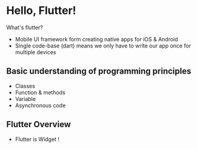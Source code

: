 # Hello, Flutter!

What's flutter?

- Mobile UI framework form creating native apps for iOS & Android
- Single code-base (dart) means we only have to write our app once for multiple devices

## Basic understanding of programming principles

- Classes
- Function & methods
- Variable
- Asynchronous code

## Flutter Overview

- Flutter is Widget !
